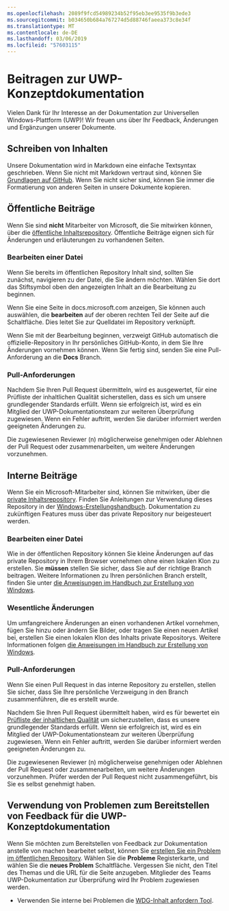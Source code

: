 ```yaml
---
ms.openlocfilehash: 2089f9fcd54989234b52f95eb3ee9535f9b3ede3
ms.sourcegitcommit: b034650b684a767274d5d88746faeea373c8e34f
ms.translationtype: MT
ms.contentlocale: de-DE
ms.lasthandoff: 03/06/2019
ms.locfileid: "57603115"
---
```

# <a name="contributing-to-uwp-conceptual-documentation"></a>Beitragen zur UWP-Konzeptdokumentation

Vielen Dank für Ihr Interesse an der Dokumentation zur Universellen Windows-Plattform (UWP)! Wir freuen uns über Ihr Feedback, Änderungen und Ergänzungen unserer Dokumente.

## <a name="writing-content"></a>Schreiben von Inhalten

Unsere Dokumentation wird in Markdown eine einfache Textsyntax geschrieben. Wenn Sie nicht mit Markdown vertraut sind, können Sie [Grundlagen auf GitHub](https://guides.github.com/features/mastering-markdown/). Wenn Sie nicht sicher sind, können Sie immer die Formatierung von anderen Seiten in unsere Dokumente kopieren.

## <a name="public-contributions"></a>Öffentliche Beiträge

Wenn Sie sind **nicht** Mitarbeiter von Microsoft, die Sie mitwirken können, über die [öffentliche Inhaltsrepository](https://github.com/MicrosoftDocs/windows-uwp). Öffentliche Beiträge eignen sich für Änderungen und erläuterungen zu vorhandenen Seiten.

### <a name="editing-a-file"></a>Bearbeiten einer Datei

Wenn Sie bereits im öffentlichen Repository Inhalt sind, sollten Sie zunächst, navigieren zu der Datei, die Sie ändern möchten. Wählen Sie dort das Stiftsymbol oben den angezeigten Inhalt an die Bearbeitung zu beginnen.

Wenn Sie eine Seite in docs.microsoft.com anzeigen, Sie können auch auswählen, die **bearbeiten** auf der oberen rechten Teil der Seite auf die Schaltfläche. Dies leitet Sie zur Quelldatei im Repository verknüpft.

Wenn Sie mit der Bearbeitung beginnen, verzweigt GitHub automatisch die offizielle-Repository in Ihr persönliches GitHub-Konto, in dem Sie Ihre Änderungen vornehmen können. Wenn Sie fertig sind, senden Sie eine Pull-Anforderung an die **Docs** Branch.

### <a name="pull-requests"></a>Pull-Anforderungen

Nachdem Sie Ihren Pull Request übermitteln, wird es ausgewertet, für eine Prüfliste der inhaltlichen Qualität sicherstellen, dass es sich um unsere grundlegender Standards erfüllt. Wenn sie erfolgreich ist, wird es ein Mitglied der UWP-Dokumentationsteam zur weiteren Überprüfung zugewiesen. Wenn ein Fehler auftritt, werden Sie darüber informiert werden geeigneten Änderungen zu.

Die zugewiesenen Reviewer (n) möglicherweise genehmigen oder Ablehnen der Pull Request oder zusammenarbeiten, um weitere Änderungen vorzunehmen.

## <a name="internal-contributions"></a>Interne Beiträge

Wenn Sie ein Microsoft-Mitarbeiter sind, können Sie mitwirken, über die [private Inhaltsrepository](https://cpubwin.visualstudio.com/_git/windows-uwp). Finden Sie Anleitungen zur Verwendung dieses Repository in der [Windows-Erstellungshandbuch](https://review.docs.microsoft.com/windows-authoring-guide/uwp/?branch=master). Dokumentation zu zukünftigen Features muss über das private Repository nur beigesteuert werden.

### <a name="editing-a-file"></a>Bearbeiten einer Datei

Wie in der öffentlichen Repository können Sie kleine Änderungen auf das private Repository in Ihrem Browser vornehmen ohne einen lokalen Klon zu erstellen. Sie **müssen** stellen Sie sicher, dass Sie auf der richtige Branch beitragen. Weitere Informationen zu Ihren persönlichen Branch erstellt, finden Sie unter [die Anweisungen im Handbuch zur Erstellung von Windows](https://review.docs.microsoft.com/windows-authoring-guide/uwp/conceptual/branches?branch=master).

### <a name="making-substantial-changes"></a>Wesentliche Änderungen

Um umfangreichere Änderungen an einen vorhandenen Artikel vornehmen, fügen Sie hinzu oder ändern Sie Bilder, oder tragen Sie einen neuen Artikel bei, erstellen Sie einen lokalen Klon des Inhalts private Repositorys. Weitere Informationen folgen [die Anweisungen im Handbuch zur Erstellung von Windows](https://review.docs.microsoft.com/windows-authoring-guide/uwp/conceptual/).

### <a name="pull-requests"></a>Pull-Anforderungen

Wenn Sie einen Pull Request in das interne Repository zu erstellen, stellen Sie sicher, dass Sie Ihre persönliche Verzweigung in den Branch zusammenführen, die es erstellt wurde.

Nachdem Sie Ihren Pull Request übermittelt haben, wird es für bewertet ein [Prüfliste der inhaltlichen Qualität](https://review.docs.microsoft.com/windows-authoring-guide/managing-contributions/editorial-checklist?branch=master) um sicherzustellen, dass es unsere grundlegender Standards erfüllt. Wenn sie erfolgreich ist, wird es ein Mitglied der UWP-Dokumentationsteam zur weiteren Überprüfung zugewiesen. Wenn ein Fehler auftritt, werden Sie darüber informiert werden geeigneten Änderungen zu.

Die zugewiesenen Reviewer (n) möglicherweise genehmigen oder Ablehnen der Pull Request oder zusammenarbeiten, um weitere Änderungen vorzunehmen. Prüfer werden der Pull Request nicht zusammengeführt, bis Sie es selbst genehmigt haben.

## <a name="using-issues-to-provide-feedback-on-uwp-conceptual-documentation"></a>Verwendung von Problemen zum Bereitstellen von Feedback für die UWP-Konzeptdokumentation

Wenn Sie möchten zum Bereitstellen von Feedback zur Dokumentation anstelle von machen bearbeitet selbst, können Sie [erstellen Sie ein Problem im öffentlichen Repository](https://github.com/MicrosoftDocs/windows-uwp/issues). Wählen Sie die **Probleme** Registerkarte, und wählen Sie die **neues Problem** Schaltfläche. Vergessen Sie nicht, den Titel des Themas und die URL für die Seite anzugeben. Mitglieder des Teams UWP-Dokumentation zur Überprüfung wird Ihr Problem zugewiesen werden.

* Verwenden Sie interne bei Problemen die [WDG-Inhalt anfordern Tool](https://aka.ms/pubrequest).
